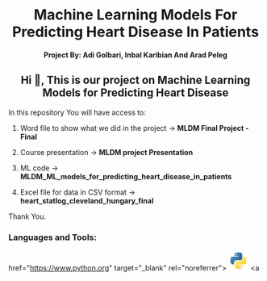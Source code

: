 <h1 align="center"> Machine Learning Models For Predicting Heart Disease In Patients </h1>
<p align="left">
</p>

<h4 align="center">Project By: Adi Golbari, Inbal Karibian And Arad Peleg</h4>

<h2 align="center">Hi 👋, This is our project on Machine Learning Models for Predicting Heart Disease  </h2>
<p align="left">
</p>

In this repository You will have access to: 

1. Word file to show what we did in the project ->  <strong>MLDM Final Project - Final</strong>

2. Course presentation -> <strong>MLDM project Presentation</strong> 

3. ML code -> <strong>MLDM_ML_models_for_predicting_heart_disease_in_patients</strong> 

4. Excel file for data in CSV format -> <strong>heart_statlog_cleveland_hungary_final</strong>

Thank You.

<h3 align="left">Languages and Tools:</h3>

href="https://www.python.org" target="_blank" rel="noreferrer"> <img src="https://raw.githubusercontent.com/devicons/devicon/master/icons/python/python-original.svg" alt="python" width="40" height="40"/> </a> <a 


  



